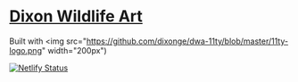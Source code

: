 # [Dixon Wildlife Art](https://dixonwildlifeart.com)

Built with <img src="https://github.com/dixonge/dwa-11ty/blob/master/11ty-logo.png" width="200px")

[![Netlify Status](https://api.netlify.com/api/v1/badges/e4ab7e82-4eaf-4c63-ac14-6e82c8809efa/deploy-status)](https://app.netlify.com/sites/peaceful-mcclintock-911046/deploys)
